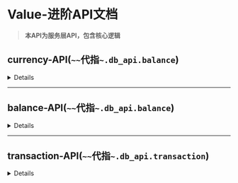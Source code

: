 # Value-进阶API文档

> **本API为服务层API，包含核心逻辑**

## currency-API(`~~`代指`~.db_api.balance`)

<details>

### `~~.list_currencies`

```python
async def list_currencies(session: AsyncSession | None = None):
    """获取已存在的货币

    Args:
        session (AsyncSession | None, optional): 异步Session

    Returns:
        Sequence[CurrencyMeta]: 返回货币列表
    """
    ...
```

### `~~.getcurrency`

```python
async def getcurrency(
    currency_id: str, session: AsyncSession | None = None
) -> CurrencyMeta | None:
    """获取一个货币的元信息

    Args:
        session (AsyncSession | None, optional): SQLAlchemy的异步session
        currency_id (str): 货币唯一ID

    Returns:
        CurrencyMeta | None: 货币元数据（不存在为None）
    """
    ...
```

### `~~.get_or_create_currency`

```python
async def get_or_create_currency(
    currency_data: CurrencyData,
    session: AsyncSession | None = None,
) -> tuple[CurrencyMeta, bool]:
    """获取或创建新货币（如果存在就获取）

    Args:
        session (AsyncSession | None, optional): SQLAlchemy的异步session
        currency_data (CurrencyData): 货币元信息

    Returns:
        tuple[CurrencyMeta, bool] 元数据和是否创建
    """
    ...
```

### `~~.get_default_currency`

```python
async def get_default_currency(session: AsyncSession|None=None) -> CurrencyMeta:
    """获取默认货币

    Args:
        session (AsyncSession | None, optional): 异步会话. Defaults to None.

    Returns:
        CurrencyMeta: 货币元数据
    """
    ...
```


</details>

---

## balance-API(`~~`代指`~.db_api.balance`)

<details>

### `~~.get_or_create_account`

```python
async def get_or_create_account(
    user_id: str,
    currency_id: str,
    session: AsyncSession | None = None,
) -> UserAccount:
    """获取或创建一个货币的账户

    Args:
        user_id (str): 用户ID
        currency_id (str): 货币ID
        session (AsyncSession | None, optional): 异步会话. Defaults to None.

    Returns:
        UserAccount: 用户数据模型
    """
    ...
```

### `~~.del_balance`

```python
async def del_balance(
    user_id: str,
    currency_id: str,
    amount: float,
    source: str = "",
    session: AsyncSession | None = None,
) -> dict[str, Any]:
    """异步减少余额

    Args:
        user_id (str): 用户ID
        currency_id (str): 货币ID
        amount (float): 数量
        source (str, optional): 来源说明. Defaults to "".
        session (AsyncSession | None, optional): 数据库异步会话. Defaults to None.

    Returns:
        dict[str, Any]: 包含是否成功的说明
    """
    ...
```

### `~~.add_balance`

```python
async def add_balance(
    user_id: str,
    currency_id: str,
    amount: float,
    source: str = "",
    session: AsyncSession | None = None,
) -> dict[str, Any]:
    """异步增加余额

    Args:
        user_id (str): 用户ID
        currency_id (str): 货币ID
        amount (float): 数量
        source (str, optional): 来源说明. Defaults to "".
        session (AsyncSession | None, optional): 数据库异步会话. Defaults to None.

    Returns:
        dict[str, Any]: 是否成功("success")，消息说明("message")
    """
    ...
```

### `~~.transfer_funds`

```python
async def transfer_funds(
    fromuser_id: str,
    touser_id: str,
    currency_id: str,
    amount: float,
    source: str = "transfer",
    session: AsyncSession | None = None,
) -> dict[str, Any]:
    """异步转账

    Args:
        fromuser_id (str): 源用户ID
        touser_id (str): 目标用户ID
        currency_id (str): 货币ID
        amount (float): 数量
        source (str, optional): 源说明. Defaults to "transfer".
        session (AsyncSession | None, optional): 数据库异步Session. Defaults to None.

    Returns:
        dict[str, Any]: 如果成功则包含"from_balance"（源账户现在的balance），"to_balance"（目标账户现在的balance），否则包含"message"（错误消息）字段
    """
    ...
```


</details>

---

## transaction-API(`~~`代指`~.db_api.transaction`)

<details>

### `~~.get_transaction_history`

```python
async def get_transaction_history(
    account_id: str,
    limit: int = 100,
    session: AsyncSession | None = None,
):
    """获取一个用户的交易记录

    Args:
        session (AsyncSession | None, optional): 异步数据库会话
        account_id (str): 用户UUID(应自行处理)
        limit (int, optional): 数据条数. Defaults to 100.

    Returns:
        Sequence[Transaction]: 记录列表
    """
    ...
```

</details>
